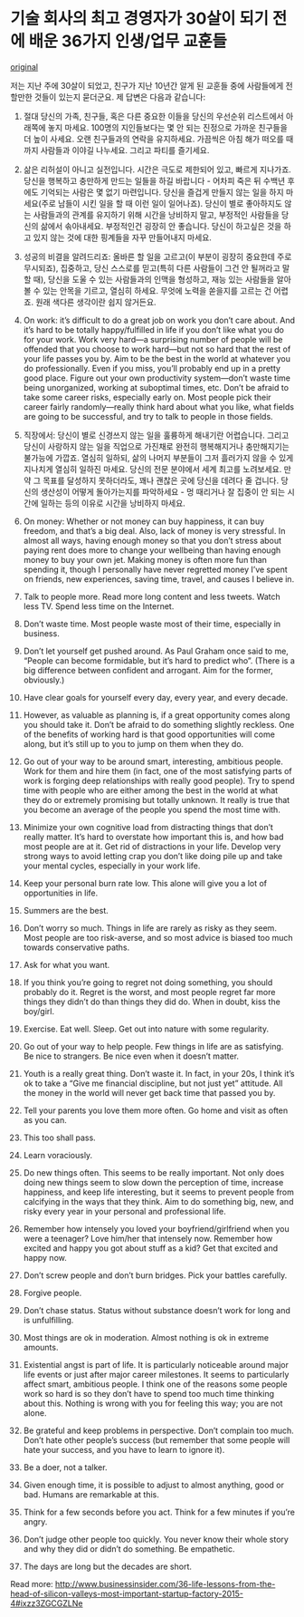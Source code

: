 # 기술 회사의 최고 경영자가 30살이 되기 전에 배운 36가지 인생/업무 교훈들
[original](http://www.businessinsider.com/36-life-lessons-from-the-head-of-silicon-valleys-most-important-startup-factory-2015-4)

저는 지난 주에 30살이 되었고, 친구가 지난 10년간 알게 된 교훈들 중에 사람들에게
전할만한 것들이 있는지 묻더군요. 제 답변은 다음과 같습니다:

1) 절대 당신의 가족, 친구들, 혹은 다른 중요한 이들을 당신의 우선순위 리스트에서
아래쪽에 놓지 마세요. 100명의 지인들보다는 몇 안 되는 진정으로 가까운 친구들을
더 높이 사세요. 오랜 친구들과의 연락을 유지하세요. 가끔씩은 아침 해가 떠오를
때까지 사람들과 이야길 나누세요. 그리고 파티를 즐기세요.

2) 삶은 리허설이 아니고 실전입니다. 시간은 극도로 제한되어 있고, 빠르게
지나가죠. 당신을 행복하고 충만하게 만드는 일들을 하길 바랍니다 - 어차피 죽은 뒤
수백년 후에도 기억되는 사람은 몇 없기 마련입니다. 당신을 즐겁게 만들지 않는 일을
하지 마세요(주로 남들이 시킨 일을 할 때 이런 일이 일어나죠). 당신이 별로
좋아하지도 않는 사람들과의 관계를 유지하기 위해 시간을 낭비하지 말고, 부정적인
사람들을 당신의 삶에서 솎아내세요. 부정적인건 굉장히 안 좋습니다. 당신이
하고싶은 것을 하고 있지 않는 것에 대한 핑계들을 자꾸 만들어내지 마세요.

3) 성공의 비결을 알려드리죠: 올바른 할 일을 고르고(이 부분이 굉장히 중요한데
주로 무시되죠), 집중하고, 당신 스스로를 믿고(특히 다른 사람들이 그건 안 될꺼라고
말할 때), 당신을 도울 수 있는 사람들과의 인맥을 형성하고, 재능 있는 사람들을
알아볼 수 있는 안목을 기르고, 열심히 하세요. 무엇에 노력을 쏟을지를 고르는 건
어렵죠. 원래 색다른 생각이란 쉽지 않거든요.

4) On work: it’s difficult to do a great job on work you don’t care about.  And it’s hard to be totally happy/fulfilled in life if you don’t like what you do for your work.  Work very hard—a surprising number of people will be offended that you choose to work hard—but not so hard that the rest of your life passes you by.  Aim to be the best in the world at whatever you do professionally.  Even if you miss, you’ll probably end up in a pretty good place.  Figure out your own productivity system—don’t waste time being unorganized, working at suboptimal times, etc.  Don’t be afraid to take some career risks, especially early on.  Most people pick their career fairly randomly—really think hard about what you like, what fields are going to be successful, and try to talk to people in those fields.
4) 직장에서: 당신이 별로 신경쓰지 않는 일을 훌륭하게 해내기란 어렵습니다. 그리고
당신이 사랑하지 않는 일을 직업으로 가진채로 완전히 행복해지거나 충만해지기는
불가능에 가깝죠. 열심히 일하되, 삶의 나머지 부분들이 그저 흘러가지 않을 수 있게
지나치게 열심히 일하진 마세요. 당신의 전문 분야에서 세계 최고를 노려보세요. 만약
그 목표를 달성하지 못하더라도, 꽤나 괜찮은 곳에 당신을 데려다 줄 겁니다. 당신의
생산성이 어떻게 돌아가는지를 파악하세요 - 멍 때리거나 잘 집중이 안 되는 시간에
일하는 등의 이유로 시간을 낭비하지 마세요.

5) On money: Whether or not money can buy happiness, it can buy freedom, and that’s a big deal.  Also, lack of money is very stressful.  In almost all ways, having enough money so that you don’t stress about paying rent does more to change your wellbeing than having enough money to buy your own jet.  Making money is often more fun than spending it, though I personally have never regretted money I’ve spent on friends, new experiences, saving time, travel, and causes I believe in.

6) Talk to people more.  Read more long content and less tweets.  Watch less TV.  Spend less time on the Internet.

7) Don’t waste time.  Most people waste most of their time, especially in business.

8) Don’t let yourself get pushed around.  As Paul Graham once said to me, “People can become formidable, but it’s hard to predict who”.  (There is a big difference between confident and arrogant.  Aim for the former, obviously.)

9) Have clear goals for yourself every day, every year, and every decade.

10) However, as valuable as planning is, if a great opportunity comes along you should take it.  Don’t be afraid to do something slightly reckless.  One of the benefits of working hard is that good opportunities will come along, but it’s still up to you to jump on them when they do.

11) Go out of your way to be around smart, interesting, ambitious people.  Work for them and hire them (in fact, one of the most satisfying parts of work is forging deep relationships with really good people).  Try to spend time with people who are either among the best in the world at what they do or extremely promising but totally unknown.  It really is true that you become an average of the people you spend the most time with.

12) Minimize your own cognitive load from distracting things that don’t really matter.  It’s hard to overstate how important this is, and how bad most people are at it.  Get rid of distractions in your life.  Develop very strong ways to avoid letting crap you don’t like doing pile up and take your mental cycles, especially in your work life.

13) Keep your personal burn rate low.  This alone will give you a lot of opportunities in life.

14) Summers are the best.

15) Don’t worry so much.  Things in life are rarely as risky as they seem.  Most people are too risk-averse, and so most advice is biased too much towards conservative paths.

16) Ask for what you want.

17) If you think you’re going to regret not doing something, you should probably do it.  Regret is the worst, and most people regret far more things they didn’t do than things they did do.  When in doubt, kiss the boy/girl.

18) Exercise.  Eat well.  Sleep.  Get out into nature with some regularity.

19) Go out of your way to help people.  Few things in life are as satisfying.  Be nice to strangers.  Be nice even when it doesn’t matter.

20) Youth is a really great thing.  Don’t waste it.  In fact, in your 20s, I think it’s ok to take a “Give me financial discipline, but not just yet” attitude.  All the money in the world will never get back time that passed you by.

21) Tell your parents you love them more often.  Go home and visit as often as you can.

22) This too shall pass.

23) Learn voraciously.

24) Do new things often.  This seems to be really important.  Not only does doing new things seem to slow down the perception of time, increase happiness, and keep life interesting, but it seems to prevent people from calcifying in the ways that they think.  Aim to do something big, new, and risky every year in your personal and professional life.

25) Remember how intensely you loved your boyfriend/girlfriend when you were a teenager?  Love him/her that intensely now.  Remember how excited and happy you got about stuff as a kid?  Get that excited and happy now.

26) Don’t screw people and don’t burn bridges.  Pick your battles carefully.

27) Forgive people.

28) Don’t chase status.  Status without substance doesn’t work for long and is unfulfilling.

29) Most things are ok in moderation.  Almost nothing is ok in extreme amounts.

30) Existential angst is part of life.  It is particularly noticeable around major life events or just after major career milestones.  It seems to particularly affect smart, ambitious people.  I think one of the reasons some people work so hard is so they don’t have to spend too much time thinking about this.  Nothing is wrong with you for feeling this way; you are not alone.

31) Be grateful and keep problems in perspective.  Don’t complain too much.  Don’t hate other people’s success (but remember that some people will hate your success, and you have to learn to ignore it).

32) Be a doer, not a talker.

33) Given enough time, it is possible to adjust to almost anything, good or bad.  Humans are remarkable at this.

34) Think for a few seconds before you act.  Think for a few minutes if you’re angry.

35) Don’t judge other people too quickly.  You never know their whole story and why they did or didn’t do something.  Be empathetic.

36) The days are long but the decades are short.

Read more: http://www.businessinsider.com/36-life-lessons-from-the-head-of-silicon-valleys-most-important-startup-factory-2015-4#ixzz3ZGCGZLNe

